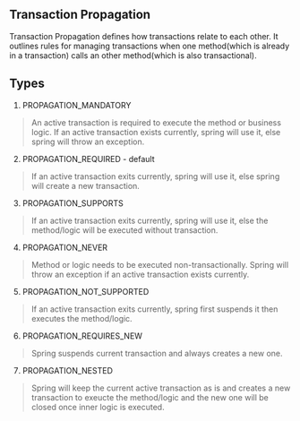 Transaction Propagation
---
Transaction Propagation defines how transactions relate to each other. It outlines rules for managing transactions when one method(which is already in a transaction) calls an other method(which is also transactional).

Types
---
1. PROPAGATION_MANDATORY
> An active transaction is required to execute the method or business logic. If an active transaction exists currently, spring will use it, else spring will throw an exception.
2. PROPAGATION_REQUIRED - default
> If an active transaction exits currently, spring will use it, else spring will create a new transaction.
3. PROPAGATION_SUPPORTS
> If an active transaction exits currently, spring will use it, else the method/logic will be executed without transaction.
4. PROPAGATION_NEVER
> Method or logic needs to be executed non-transactionally. Spring will throw an exception if an active transaction exists currently.
5. PROPAGATION_NOT_SUPPORTED
> If an active transaction exits currently, spring first suspends it then executes the method/logic.
6. PROPAGATION_REQUIRES_NEW
> Spring suspends current transaction and always creates a new one.
7. PROPAGATION_NESTED
> Spring will keep the current active transaction as is and creates a new transaction to exeucte the method/logic and the new one will be closed once inner logic is executed.
